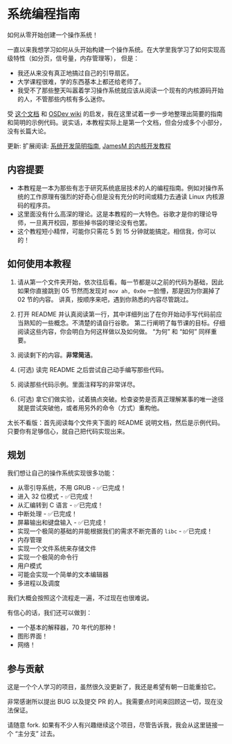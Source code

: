 系统编程指南
===========

如何从零开始创建一个操作系统！

一直以来我想学习如何从头开始构建一个操作系统。在大学里我学习了如何实现高级特性（如分页，信号量，内存管理等），
但是：

- 我还从来没有真正地搞过自己的引导扇区。
- 大学课程很难，学的东西基本上都还给老师了。
- 我受不了那些整天叫嚣着学习操作系统就应该从阅读一个现有的内核源码开始的人，不管那些内核有多么迷你。

受 [这个文档](http://www.cs.bham.ac.uk/~exr/lectures/opsys/10_11/lectures/os-dev.pdf) 和 [OSDev wiki](http://wiki.osdev.org/) 的启发，我在这里试着一步一步地整理出简要的指南和简明的示例代码。说实话，本教程实际上是第一个文档，但会分成多个小部分，没有长篇大论。

更新: 扩展阅读: [系统开发简明指南](https://littleosbook.github.io),
[JamesM 的内核开发教程](https://web.archive.org/web/20160412174753/http://www.jamesmolloy.co.uk/tutorial_html/index.html)


内容提要
--------

- 本教程是一本为那些有志于研究系统底层技术的人的编程指南。例如对操作系统的工作原理有强烈的好奇心但是没有充分的时间或精力去通读 Linux 内核源码的程序员。
- 这里面没有什么高深的理论。这是本教程的一大特色。谷歌才是你的理论导师，一旦离开校园，那些掉书袋的理论没有也罢。
- 这个教程短小精悍，可能你只需花 5 到 15 分钟就能搞定。相信我，你可以的！

如何使用本教程
------------------------

1. 请从第一个文件夹开始，依次往后看。每一节都是以之前的代码为基础，因此如果你直接跳到 05 节然而发现对 `mov ah, 0x0e` 一脸懵，那是因为你漏掉了 02 节的内容。
讲真，按顺序来吧，遇到你熟悉的内容尽管跳过。

2. 打开 README 并认真阅读第一行，其中详细列出了在你开始动手写代码前应当熟知的一些概念。不清楚的请自行谷歌。 第二行阐明了每节课的目标。仔细阅读这些内容，你会明白为何这样做以及如何做。 “为何” 和 “如何” 同样重要。
 
3. 阅读剩下的内容。**非常简洁**。

4. (可选) 读完 README 之后尝试自己动手编写那些代码。

5. 阅读那些代码示例。里面注释写的非常详尽。

6. (可选) 拿它们做实验，试着搞点突破。检查姿势是否真正理解某事的唯一途径就是尝试突破他，或者用另外的命令（方式）重构他。

太长不看版：首先阅读每个文件夹下面的 README 说明文档，然后是示例代码。只要你有足够信心，就自己把代码实现出来。


规划
--------

我们想让自己的操作系统实现很多功能：

- 从零引导系统，不用 GRUB - ✅已完成！ 
- 进入 32 位模式 - ✅已完成！
- 从汇编转到 C 语言 - ✅已完成！
- 中断处理 - ✅已完成！
- 屏幕输出和键盘输入 - ✅已完成！
- 实现一个极简的基础的并能根据我们的需求不断完善的 `libc` - ✅已完成！
- 内存管理 
- 实现一个文件系统来存储文件
- 实现一个极简的命令行
- 用户模式
- 可能会实现一个简单的文本编辑器
- 多进程以及调度

我们大概会按照这个流程走一遍，不过现在也很难说。

有信心的话，我们还可以做到：

- 一个基本的解释器，70 年代的那种！
- 图形界面！
- 网络！

参与贡献
------------

这是一个个人学习的项目，虽然很久没更新了，我还是希望有朝一日能重拾它。

非常感谢所以提出 BUG 以及提交 PR 的人。我需要点时间来回顾这一切，现在没法保证。

请随意 fork. 如果有不少人有兴趣继续这个项目，尽管告诉我，我会从这里链接一个 “主分支” 过去。